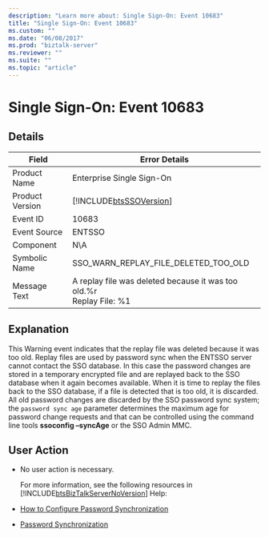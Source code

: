 ```yaml
---
description: "Learn more about: Single Sign-On: Event 10683"
title: "Single Sign-On: Event 10683"
ms.custom: ""
ms.date: "06/08/2017"
ms.prod: "biztalk-server"
ms.reviewer: ""
ms.suite: ""
ms.topic: "article"
---
```

# Single Sign-On: Event 10683
## Details  

| Field | Error Details |
|-----------------|--------------------------------------------------------------------------|
|  Product Name   |                        Enterprise Single Sign-On                         |
| Product Version |        [!INCLUDE[btsSSOVersion](../includes/btsssoversion-md.md)]        |
|    Event ID     |                                  10683                                   |
|  Event Source   |                                  ENTSSO                                  |
|    Component    |                                   N\A                                    |
|  Symbolic Name  |                   SSO_WARN_REPLAY_FILE_DELETED_TOO_OLD                   |
|  Message Text   | A replay file was deleted because it was too old.%r<br />Replay File: %1 |

## Explanation  
 This Warning event indicates that the replay file was deleted because it was too old. Replay files are used by password sync when the ENTSSO server cannot contact the SSO database. In this case the password changes are stored in a temporary encrypted file and are replayed back to the SSO database when it again becomes available. When it is time to replay the files back to the SSO database, if a file is detected that is too old, it is discarded. All old password changes are discarded by the SSO password sync system; the `password sync age` parameter determines the maximum age for password change requests and that can be controlled using the command line tools **ssoconfig –syncAge** or the SSO Admin MMC.  

## User Action  

- No user action is necessary.  

  For more information, see the following resources in [!INCLUDE[btsBizTalkServerNoVersion](../includes/btsbiztalkservernoversion-md.md)] Help:  

- [How to Configure Password Synchronization](../core/how-to-configure-password-synchronization.md)  

- [Password Synchronization](../core/password-synchronization2.md)
